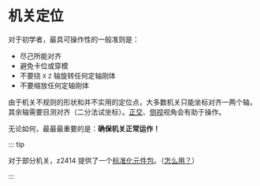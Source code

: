 # 机关定位

对于初学者，最具可操作性的一般准则是：

- 尽己所能对齐
- 避免卡位或穿模
- 不要绕 `X` `Z` 轴旋转任何定轴刚体
- 不要缩放任何定轴刚体

由于机关不规则的形状和并不实用的定位点，大多数机关只能坐标对齐一两个轴，其余轴需要目测对齐（二分法试坐标）。[正交](/start/basic-operation.md#切换透视-正交视角)、[侧视](/start/basic-operation.md#三视图)视角会有助于操作。

无论如何，最最最重要的是：**确保机关正常运作！**

::: tip

对于部分机关，z2414 提供了一个[标准化元件包](/assets/Standard-Assets-Pack-by-z2414.bpk)。（[怎么用？](/start/alignment.md#借位对齐)）

:::
